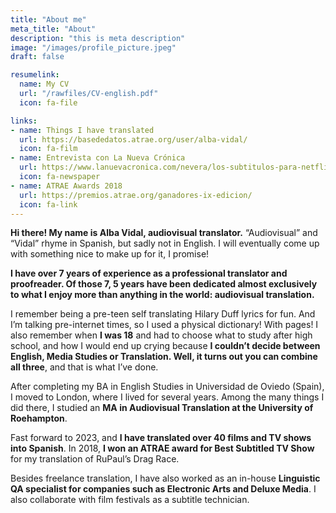 ```yaml
---
title: "About me"
meta_title: "About"
description: "this is meta description"
image: "/images/profile_picture.jpeg"
draft: false

resumelink:
  name: My CV
  url: "/rawfiles/CV-english.pdf"
  icon: fa-file

links:
- name: Things I have translated
  url: https://basededatos.atrae.org/user/alba-vidal/
  icon: fa-film
- name: Entrevista con La Nueva Crónica
  url: https://www.lanuevacronica.com/nevera/los-subtitulos-para-netflix-se-traducen-desde-leon_117807_102.html
  icon: fa-newspaper
- name: ATRAE Awards 2018
  url: https://premios.atrae.org/ganadores-ix-edicion/
  icon: fa-link
---
```


__Hi there! My name is Alba Vidal, audiovisual translator.__ “Audiovisual” and “Vidal” rhyme in Spanish, but sadly not in English. I will eventually come up with something nice to make up for it, I promise!

__I have over 7 years of experience as a professional translator and proofreader. Of those 7, 5 years have been dedicated almost exclusively to what I enjoy more than anything in the world: audiovisual translation.__

I remember being a pre-teen self translating Hilary Duff lyrics for fun. And I’m talking pre-internet times, so I used a physical dictionary! With pages! I also remember when __I was 18__ and had to choose what to study after high school, and how I would end up crying because __I couldn’t decide between English, Media Studies or Translation. Well, it turns out you can combine all three__, and that is what I’ve done.

After completing my BA in English Studies in Universidad de Oviedo (Spain), I moved to London, where I lived for several years. Among the many things I did there, I studied an __MA in Audiovisual Translation at the University of Roehampton__.

Fast forward to 2023, and __I have translated over 40 films and TV shows into Spanish__. In 2018, __I won an ATRAE award for Best Subtitled TV Show__ for my translation of RuPaul’s Drag Race.

Besides freelance translation, I have also worked as an in-house __Linguistic QA specialist for companies such as Electronic Arts and Deluxe Media__. I also collaborate with film festivals as a subtitle technician.
